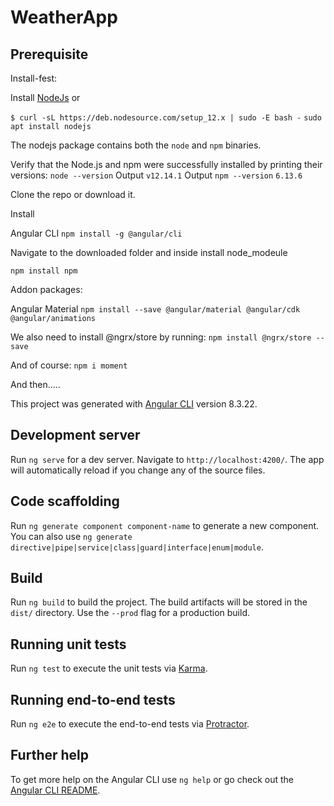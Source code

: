 # WeatherApp


## Prerequisite

Install-fest:

Install [NodeJs](https://nodejs.org/en/download/) or

 `$ curl -sL https://deb.nodesource.com/setup_12.x | sudo -E bash -`
 `sudo apt install nodejs`

The nodejs package contains both the `node` and `npm` binaries.

Verify that the Node.js and npm were successfully installed by printing their versions:
`node --version`
Output
`v12.14.1`
Output
`npm --version`
`6.13.6`

Clone the repo or download it.

Install 

Angular CLI
`npm install -g @angular/cli`

Navigate to the downloaded folder and inside install node_modeule

`npm install npm`

Addon packages:

Angular Material
`npm install --save @angular/material @angular/cdk @angular/animations`

We also need to install @ngrx/store by running:
`npm install @ngrx/store --save`

And of course:
`npm i moment`

And then.....


This project was generated with [Angular CLI](https://github.com/angular/angular-cli) version 8.3.22.

## Development server

Run `ng serve` for a dev server. Navigate to `http://localhost:4200/`. The app will automatically reload if you change any of the source files.

## Code scaffolding

Run `ng generate component component-name` to generate a new component. You can also use `ng generate directive|pipe|service|class|guard|interface|enum|module`.

## Build

Run `ng build` to build the project. The build artifacts will be stored in the `dist/` directory. Use the `--prod` flag for a production build.

## Running unit tests

Run `ng test` to execute the unit tests via [Karma](https://karma-runner.github.io).

## Running end-to-end tests

Run `ng e2e` to execute the end-to-end tests via [Protractor](http://www.protractortest.org/).

## Further help

To get more help on the Angular CLI use `ng help` or go check out the [Angular CLI README](https://github.com/angular/angular-cli/blob/master/README.md).
